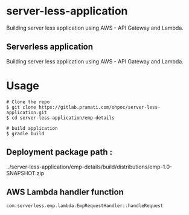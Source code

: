 # server-less-application
Building server less application using AWS - API Gateway and Lambda.

## Serverless application

Building server less application using AWS - API Gateway and Lambda.

# Usage

```
# Clone the repo
$ git clone https://gitlab.pramati.com/ohpoc/server-less-application.git
$ cd server-less-application/emp-details

# build application
$ gradle build

```

## Deployment package path : 

../server-less-application/emp-details/build/distributions/emp-1.0-SNAPSHOT.zip


## AWS Lambda handler function

`com.serverless.emp.lambda.EmpRequestHandler::handleRequest`

